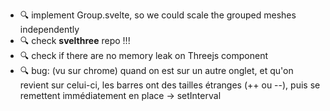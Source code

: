 - 🔍 implement Group.svelte, so we could scale the grouped meshes independently
- 🔍 check **svelthree** repo !!!
- 🔍 check if there are no memory leak on Threejs component
- 🔍 bug: (vu sur chrome) quand on est sur un autre onglet, et qu'on revient sur celui-ci, les barres ont des tailles étranges (++ ou --), puis se remettent immédiatement en place -> setInterval
